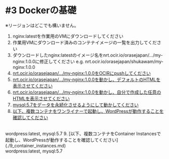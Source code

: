 # #3 Dockerの基礎

※リージョンはどこでも構いません。

1. nginx:latestを作業用のVMにダウンロードしてください
2. 作業用VMにダウンロード済みのコンテナイメージの一覧を出力してください
3. ダウンロードしたnginx:latestのイメージ名をnrt.ocir.io/orasejapan/…/my-nginx:1.0.0に修正してください
e.g. nrt.ocir.io/orasejapan/shukawam/my-nginx:1.0.0
4. [nrt.ocir.io/orasejapan/…/my-nginx:1.0.0をOCIRにpushしてください](./4_nginx_push.md)
5. [nrt.ocir.io/orasejapan/…/my-nginx:1.0.0を動かし、デフォルトのHTMLを表示させてください](./5_nginx_run.md)
6. [nrt.ocir.io/orasejapan/…/my-nginx:1.0.0を動かし、自分で作成した任意のHTMLを表示させてください](./6_nginx_html.md)
7. [mysql:5.7をデータを永続化させるようにして動かしてください](./7_mysql_persistent_volume.md)
8. [以下、複数コンテナをワンライナーで起動し、WordPressが動作することを確認してください](8_one_liner.md)
<br>
    wordpress:latest, mysql:5.7
9. [以下、複数コンテナをContainer Instancesで起動し、WordPressが動作することを確認してください](./9_container_instances.md)
<br>
    wordpress:latest, mysql:5.7
